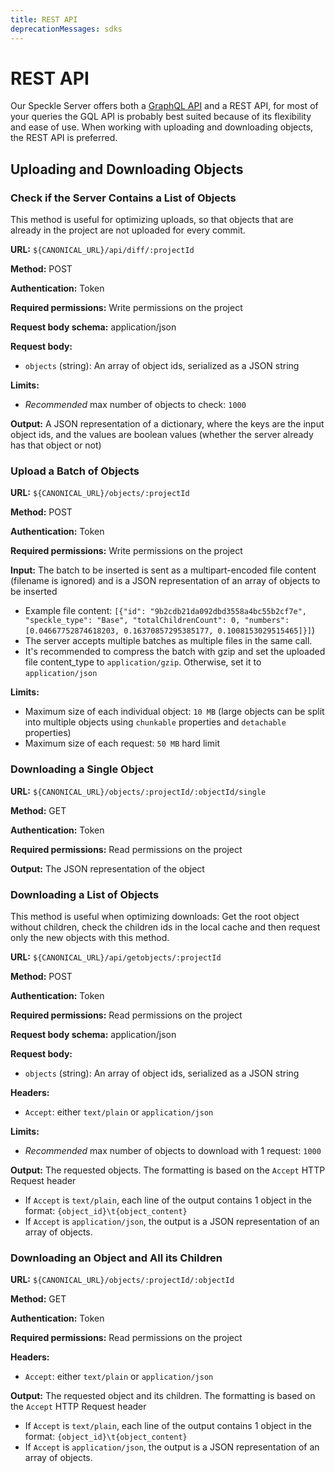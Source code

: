 ```yaml
---
title: REST API
deprecationMessages: sdks
---
```


<Banner />

# REST API

Our Speckle Server offers both a [GraphQL API](/server/server-graphql-api) and a REST API, for most of your queries the GQL API is probably best suited because of its flexibility and ease of use.
When working with uploading and downloading objects, the REST API is preferred.

## Uploading and Downloading Objects

### Check if the Server Contains a List of Objects

This method is useful for optimizing uploads, so that objects that are already in the project are not uploaded for every commit.

**URL:** `${CANONICAL_URL}/api/diff/:projectId`

**Method:** <span class="api-chip post">POST</span>

**Authentication:** Token

**Required permissions:** Write permissions on the project

**Request body schema:** application/json

**Request body:**

- `objects` (string): An array of object ids, serialized as a JSON string

**Limits:**

- _Recommended_ max number of objects to check: `1000`

**Output:** A JSON representation of a dictionary, where the keys are the input object ids, and the values are boolean values (whether the server already has that object or not)

### Upload a Batch of Objects

**URL:** `${CANONICAL_URL}/objects/:projectId`

**Method:** <span class="api-chip post">POST</span>

**Authentication:** Token

**Required permissions:** Write permissions on the project

**Input:** The batch to be inserted is sent as a multipart-encoded file content (filename is ignored) and is a JSON representation of an array of objects to be inserted

- Example file content: `[{"id": "9b2cdb21da092dbd3558a4bc55b2cf7e", "speckle_type": "Base", "totalChildrenCount": 0, "numbers": [0.04667752874618203, 0.16370857295385177, 0.1008153029515465]}]`)
- The server accepts multiple batches as multiple files in the same call.
- It's recommended to compress the batch with gzip and set the uploaded file content_type to `application/gzip`. Otherwise, set it to `application/json`

**Limits:**

- Maximum size of each individual object: `10 MB` (large objects can be split into multiple objects using `chunkable` properties and `detachable` properties)
- Maximum size of each request: `50 MB` hard limit

### Downloading a Single Object

**URL:** `${CANONICAL_URL}/objects/:projectId/:objectId/single`

**Method:** <span class="api-chip get">GET</span>

**Authentication:** Token

**Required permissions:** Read permissions on the project

**Output:** The JSON representation of the object

### Downloading a List of Objects

This method is useful when optimizing downloads: Get the root object without children, check the children ids in the local cache and then request only the new objects with this method.

**URL:** `${CANONICAL_URL}/api/getobjects/:projectId`

**Method:** <span class="api-chip post">POST</span>

**Authentication:** Token

**Required permissions:** Read permissions on the project

**Request body schema:** application/json

**Request body:**

- `objects` (string): An array of object ids, serialized as a JSON string

**Headers:**

- `Accept`: either `text/plain` or `application/json`

**Limits:**

- _Recommended_ max number of objects to download with 1 request: `1000`

**Output:** The requested objects. The formatting is based on the `Accept` HTTP Request header

- If `Accept` is `text/plain`, each line of the output contains 1 object in the format: `{object_id}\t{object_content}`
- If `Accept` is `application/json`, the output is a JSON representation of an array of objects.

### Downloading an Object and All its Children

**URL:** `${CANONICAL_URL}/objects/:projectId/:objectId`

**Method:** <span class="api-chip get">GET</span>

**Authentication:** Token

**Required permissions:** Read permissions on the project

**Headers:**

- `Accept`: either `text/plain` or `application/json`

**Output:** The requested object and its children. The formatting is based on the `Accept` HTTP Request header

- If `Accept` is `text/plain`, each line of the output contains 1 object in the format: `{object_id}\t{object_content}`
- If `Accept` is `application/json`, the output is a JSON representation of an array of objects.

